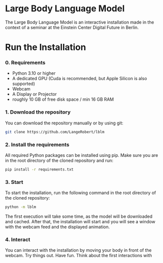 # Large Body Language Model

The Large Body Language Model is an interactive installation made in the context of a seminar at the 
Einstein Center Digital Future in Berlin.

# Run the Installation
### 0. Requirements
- Python 3.10 or higher
- A dedicated GPU (Cuda is recommended, but Apple Silicon is also supported)
- Webcam
- A Display or Projector
- roughly 10 GB of free disk space / min 16 GB RAM

### 1. Download the repository
You can download the repository manually or by using git:
```bash
git clone https://github.com/LangeRobert/lblm
```

### 2. Install the requirements
All required Python packages can be installed using pip. 
Make sure you are in the root directory of the cloned repository and run:

```bash
pip install -r requirements.txt
```

### 3. Start
To start the installation, run the following command in the root directory of the cloned repository:
```bash
python -m lblm
```
The first execution will take some time, as the model will be downloaded and cached.
After that, the installation will start and you will see a window with the webcam feed and the displayed animation.

### 4. Interact
You can interact with the installation by moving your body in front of the webcam.
Try things out. Have fun. Think about the first interactions with 